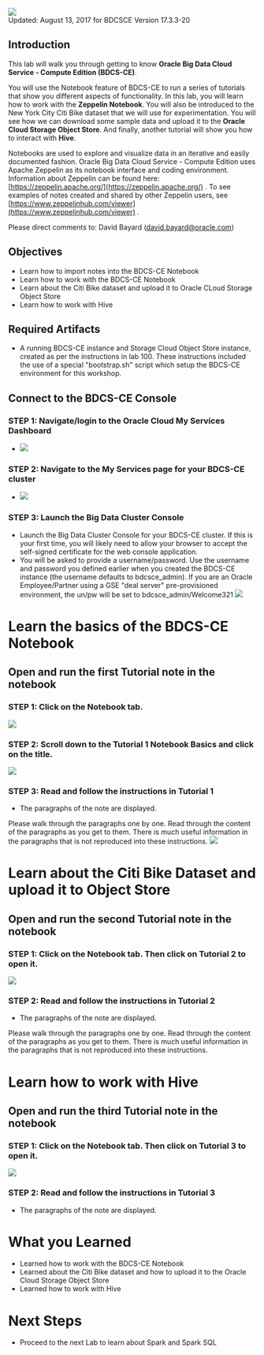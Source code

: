 ![](images/200/200.JPG)  
Updated: August 13, 2017 for BDCSCE Version 17.3.3-20

## Introduction

This lab will walk you through getting to know **Oracle Big Data Cloud Service - Compute Edition (BDCS-CE)**.  

You will use the Notebook feature of BDCS-CE to run a series of tutorials that show you different aspects of functionality.  In this lab, you will learn how to work with the **Zeppelin Notebook**.  You will also be introduced to the New York City Citi Bike dataset that we will use for experimentation.  You will see how we can download some sample data and upload it to the **Oracle Cloud Storage Object Store**.  And finally, another tutorial will show you how to interact with **Hive**.   

Notebooks are used to explore and visualize data in an iterative and easily documented fashion. Oracle Big Data Cloud Service - Compute Edition uses Apache Zeppelin as its notebook interface and coding environment.  Information about Zeppelin can be found here: [https://zeppelin.apache.org/](https://zeppelin.apache.org/) .  To see examples of notes created and shared by other Zeppelin users, see [https://www.zeppelinhub.com/viewer](https://www.zeppelinhub.com/viewer) .

Please direct comments to: David Bayard (david.bayard@oracle.com)

## Objectives

- Learn how to import notes into the BDCS-CE Notebook
- Learn how to work with the BDCS-CE Notebook
- Learn about the Citi Bike dataset and upload it to Oracle CLoud Storage Object Store
- Learn how to work with Hive

## Required Artifacts

- A running BDCS-CE instance and Storage Cloud Object Store instance, created as per the instructions in lab 100.  These instructions included the use of a special "bootstrap.sh" script which setup the BDCS-CE environment for this workshop.

## Connect to the BDCS-CE Console

### **STEP 1**: Navigate/login to the Oracle Cloud My Services Dashboard  

- ![](images/300/snap0011988.jpg) 

### **STEP 2**: Navigate to the My Services page for your BDCS-CE cluster

- ![](images/300/snap0011989.jpg)  

### **STEP 3**: Launch the Big Data Cluster Console

- Launch the Big Data Cluster Console for your BDCS-CE cluster.  If this is your first time, you will likely need to allow your browser to accept the self-signed certificate for the web console application.
- You will be asked to provide a username/password.  Use the username and password you defined earlier when you created the BDCS-CE instance (the username defaults to bdcsce_admin).  If you are an Oracle Employee/Partner using a GSE "deal server" pre-provisioned environment, the un/pw will be set to bdcsce_admin/Welcome321
  ![](images/300/firstLogin.gif)

# Learn the basics of the BDCS-CE Notebook

## Open and run the first Tutorial note in the notebook

### **STEP 1**: Click on the Notebook tab.

![](images/200/snap0012200.jpg) 

### **STEP 2**: Scroll down to the Tutorial 1 Notebook Basics and click on the title.

![](images/200/snap0012201.jpg) 

### **STEP 3**: Read and follow the instructions in Tutorial 1

- The paragraphs of the note are displayed. 

Please walk through the paragraphs one by one. Read through the content of the paragraphs as you get to them. There is much useful information in the paragraphs that is not reproduced into these instructions.
![](images/200/snap0012202.jpg) 




# Learn about the Citi Bike Dataset and upload it to Object Store

## Open and run the second Tutorial note in the notebook

### **STEP 1**: Click on the Notebook tab.  Then click on Tutorial 2 to open it. 

![](images/200/snap0012195.jpg) 

### **STEP 2**: Read and follow the instructions in Tutorial 2

- The paragraphs of the note are displayed. 

Please walk through the paragraphs one by one. Read through the content of the paragraphs as you get to them. There is much useful information in the paragraphs that is not reproduced into these instructions.




# Learn how to work with Hive

## Open and run the third Tutorial note in the notebook

### **STEP 1**: Click on the Notebook tab.  Then click on Tutorial 3 to open it. 

![](images/200/snap0012196.jpg) 

### **STEP 2**: Read and follow the instructions in Tutorial 3

- The paragraphs of the note are displayed. 



# What you Learned

- Learned how to work with the BDCS-CE Notebook
- Learned about the Citi Bike dataset and how to upload it to the Oracle Cloud Storage Object Store
- Learned how to work with Hive


# Next Steps

- Proceed to the next Lab to learn about Spark and Spark SQL
